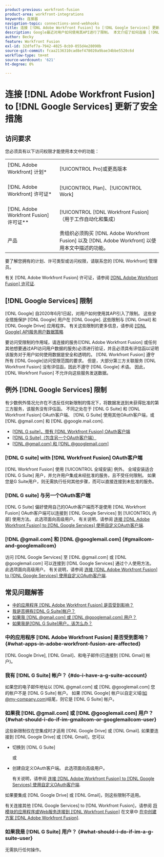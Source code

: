 ```yaml
---
product-previous: workfront-fusion
product-area: workfront-integrations
keywords: 连接器
navigation-topic: connections-annd-webhooks
title: 连接 [!DNL Adobe Workfront Fusion] to [!DNL Google Services] 更新了安全措施
description: Google最近对用户如何使用其API进行了限制。 本文介绍了如何连接 [!DNL Adobe Workfront Fusion] 到Google，考虑这些更新的安全措施。
author: Becky
feature: Workfront Fusion
exl-id: 32dfef7a-7942-4025-8cb9-055d4e28090b
source-git-commit: fcaa2136310cad8ef478020a9bae34bbe5520c6d
workflow-type: tm+mt
source-wordcount: '621'
ht-degree: 0%

---
```


# 连接 [!DNL Adobe Workfront Fusion] to [!DNL Google Services] 更新了安全措施

## 访问要求

您必须具有以下访问权限才能使用本文中的功能：

<table style="table-layout:auto">
 <col> 
 <col> 
 <tbody> 
  <tr> 
   <td role="rowheader">[!DNL Adobe Workfront] 计划*</td> 
   <td> <p>[!UICONTROL Pro]或更高版本</p> </td> 
  </tr> 
  <tr data-mc-conditions=""> 
   <td role="rowheader">[!DNL Adobe Workfront] 许可证*</td> 
   <td> <p>[!UICONTROL Plan]、[!UICONTROL Work]</p> </td> 
  </tr> 
  <tr> 
   <td role="rowheader">[!DNL Adobe Workfront Fusion] 许可证**</td> 
   <td> <p>[!UICONTROL [!DNL Workfront Fusion] （用于工作自动化和集成） </p> </td> 
  </tr> 
  <tr> 
   <td role="rowheader">产品</td> 
   <td>贵组织必须购买 [!DNL Adobe Workfront Fusion] 以及 [!DNL Adobe Workfront] 以使用本文中描述的功能。</td> 
  </tr> 
 </tbody> 
</table>

要了解您拥有的计划、许可类型或访问权限，请联系您的 [!DNL Workfront] 管理员。

有关 [!DNL Adobe Workfront Fusion] 许可证，请参阅 [[!DNL Adobe Workfront Fusion] 许可证](../../workfront-fusion/get-started/license-automation-vs-integration.md).

## [!DNL Google Services] 限制

[!DNL Google] 自2020年6月1日起，对用户如何使用其API引入了限制。 这些安全措施保护 [!DNL Google] 用户在 [!DNL Google]. 这些限制与 [!DNL Gmail] 和 [!DNL Google Drive] 应用程序。 有关这些限制的更多信息，请参阅 [[!DNL Google] API服务用户数据策略](https://developers.google.com/terms/api-services-user-data-policy#additional_requirements_for_specific_api_scopes)

要访问受限制的作用域，请连接的服务([!DNL Adobe Workfront Fusion] 或任何其他想要通过API访问用户数据的服务)必须进行验证，并且必须具有评估函以证明该服务对于用户如何使用数据是安全和透明的。 [!DNL Workfront Fusion] 遵守所有 [!DNL Google]访问受限范围的要求。 但是，大部分第三方关联服务 [!DNL Workfront Fusion] 没有评估函，因此不遵守 [!DNL Google] 术语。 因此， [!DNL Workfront Fusion] 不允许向这些服务发送数据。

## 例外 [!DNL Google Services] 限制

有少数例外情况允许在不违反任何新限制的情况下，将数据发送到未获得批准的第三方服务，该服务没有评估函。 不同之处在于 [!DNL G Suite] 和 [!DNL Workfront Fusion] OAuth客户端、 [!DNL G Suite] 使用其他OAuth客户端，或 [!DNL @gmail.com] 和 [!DNL @google.mail.com].

* [[!DNL G suite]，带有 [!DNL Workfront Fusion] OAuth客户端](#g-suite-with-workfront-fusion-oauth-client)
* [[!DNL G Suite]（包含另一个OAuth客户端）](#g-suite-with-another-oauth-client)
* [[!DNL @gmail.com] 和 [!DNL @googlemail.com]](#gmailcom-and-googlemailcom)

### [!DNL G suite] with [!DNL Workfront Fusion] OAuth客户端

[!DNL Workfront Fusion] 使用 [!UICONTROL 全域安装] 例外。 全域安装适合 [!DNL G Suite] 用户，并允许用户集成未经批准的服务，且不受任何限制。 如果您是G Suite用户，则无需执行任何其他步骤，而可以直接连接到未批准的服务。

### [!DNL G suite] 与另一个OAuth客户端

[!DNL G Suite] 偏好使用自己的OAuth客户端而不是使用 [!DNL Workfront Fusion] OAuth客户端可以连接到 [!DNL Google Services] 到 [!UICONTROL 内部] 使用方法。 此选项面向高级用户。 有关说明，请参阅 [连接 [!DNL Adobe Workfront Fusion] to [!DNL Google Services] 使用自定义OAuth客户端](../../workfront-fusion/connections/connect-fusion-to-google-using-oauth.md).

### [!DNL @gmail.com] 和 [!DNL @googlemail.com] {#gmailcom-and-googlemailcom}

访问 [!DNL Google Services] 至 [!DNL @gmail.com] 或 [!DNL @googlemail.com] 可以连接到 [!DNL Google Services] 通过个人使用方法。 此选项面向高级用户。 有关说明，请参阅 [连接 [!DNL Adobe Workfront Fusion] to [!DNL Google Services] 使用自定义OAuth客户端](../../workfront-fusion/connections/connect-fusion-to-google-using-oauth.md).

## 常见问题解答

* [中的应用程序 [!DNL Adobe Workfront Fusion] 是否受到影响？](#what-apps-in-adobe-workfront-fusion-are-affected)
* [我是否拥有[!DNL G Suite]帐户？](#do-i-have-a-g-suite-account)
* [如果我 [!DNL @gmail.com] 或 [!DNL @googlemail.com] 用户？](#what-should-i-do-if-im-gmailcom-or-googlemailcom-user)
* [如果我是[!DNL G Suite]用户，该怎么办？](#what-should-i-do-if-im-a-g-suite-user)

### 中的应用程序 [!DNL Adobe Workfront Fusion] 是否受到影响？ {#what-apps-in-adobe-workfront-fusion-are-affected}

[!DNL Google Drive], [!DNL Gmail]、和电子邮件(已连接到 [!DNL Gmail] 帐户)。

### 我有 [!DNL G Suite] 帐户？ {#do-i-have-a-g-suite-account}

如果您的电子邮件地址以 [!DNL @gmail.com] 或 [!DNL @googlemail.com] 您的帐户不是 [!DNL G Suite] 帐户。 如果 [!DNL Google] 帐户以自定义域(如@my-company.com)结尾，则它是 [!DNL G Suite] 帐户。

### 如果我 [!DNL @gmail.com] 或 [!DNL @googlemail.com] 用户？ {#what-should-i-do-if-im-gmailcom-or-googlemailcom-user}

这些新限制仅在您集成时才适用 [!DNL Google Drive] 或 [!DNL Gmail]. 如果要连接到 [!DNL Google Drive] 或 [!DNL Gmail]，您可以

* 切换到 [!DNL G Suite]

   或

* 创建自定义OAuth客户端。 此选项面向高级用户。

   有关说明，请参阅 [连接 [!DNL Adobe Workfront Fusion] to [!DNL Google Services] 使用自定义OAuth客户端](../../workfront-fusion/connections/connect-fusion-to-google-using-oauth.md).

如果要集成 [!DNL Google Drive] 或 [!DNL Gmail]，则这些限制不适用。

有关连接其他 [!DNL Google Services] to [!DNL Workfront Fusion]，请参阅 [将模块的应用程序或Web服务连接到 [!DNL Workfront Fusion]](../../workfront-fusion/scenarios/create-a-scenario.md#connect) 在文章中 [在中创建方案 [!DNL Adobe Workfront Fusion]](../../workfront-fusion/scenarios/create-a-scenario.md).

### 如果我是 [!DNL G Suite] 用户？ {#what-should-i-do-if-im-a-g-suite-user}

无需执行任何操作。
